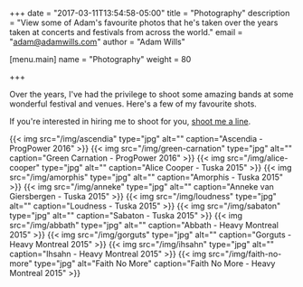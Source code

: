 +++
date = "2017-03-11T13:54:58-05:00"
title = "Photography"
description = "View some of Adam's favourite photos that he's taken over the years taken at concerts and festivals from across the world."
email = "adam@adamwills.com"
author = "Adam Wills"

[menu.main]
  name   = "Photography"
  weight = 80

+++

Over the years, I've had the privilege to shoot some amazing bands at some wonderful festival and venues. Here's a few of my favourite shots.

If you're interested in hiring me to shoot for you, [shoot me a line](/contact.html).

<!--more-->

{{< img src="/img/ascendia" type="jpg" alt="" caption="Ascendia - ProgPower 2016" >}}
{{< img src="/img/green-carnation" type="jpg" alt="" caption="Green Carnation - ProgPower 2016" >}}
{{< img src="/img/alice-cooper" type="jpg" alt="" caption="Alice Cooper - Tuska 2015" >}}
{{< img src="/img/amorphis" type="jpg" alt="" caption="Amorphis - Tuska 2015" >}}
{{< img src="/img/anneke" type="jpg" alt="" caption="Anneke van Giersbergen - Tuska 2015" >}}
{{< img src="/img/loudness" type="jpg" alt="" caption="Loudness - Tuska 2015" >}}
{{< img src="/img/sabaton" type="jpg" alt="" caption="Sabaton - Tuska 2015" >}}
{{< img src="/img/abbath" type="jpg" alt="" caption="Abbath - Heavy Montreal 2015" >}}
{{< img src="/img/gorguts" type="jpg" alt="" caption="Gorguts - Heavy Montreal 2015" >}}
{{< img src="/img/ihsahn" type="jpg" alt="" caption="Ihsahn - Heavy Montreal 2015" >}}
{{< img src="/img/faith-no-more" type="jpg" alt="Faith No More" caption="Faith No More - Heavy Montreal 2015" >}}
